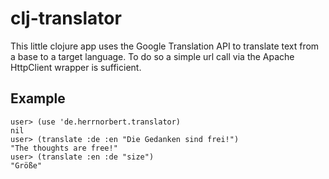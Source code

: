 ﻿clj-translator
==================

This little clojure app uses the Google Translation API to translate text from a base to a target language.
To do so a simple url call via the Apache HttpClient wrapper is sufficient.

Example
-----------
	user> (use 'de.herrnorbert.translator)
	nil
	user> (translate :de :en "Die Gedanken sind frei!")
	"The thoughts are free!"
	user> (translate :en :de "size")
	"Größe"


